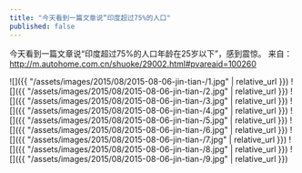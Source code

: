 ```yaml
---
title: "今天看到一篇文章说“印度超过75%的人口"
published: false
---
```

今天看到一篇文章说“印度超过75%的人口年龄在25岁以下”，感到震惊。
来自：http://m.autohome.com.cn/shuoke/29002.html#pvareaid=100260



![]({{ "/assets/images/2015/08/2015-08-06-jin-tian-/1.jpg" | relative_url }})
![]({{ "/assets/images/2015/08/2015-08-06-jin-tian-/2.jpg" | relative_url }})
![]({{ "/assets/images/2015/08/2015-08-06-jin-tian-/3.jpg" | relative_url }})
![]({{ "/assets/images/2015/08/2015-08-06-jin-tian-/4.jpg" | relative_url }})
![]({{ "/assets/images/2015/08/2015-08-06-jin-tian-/5.jpg" | relative_url }})
![]({{ "/assets/images/2015/08/2015-08-06-jin-tian-/6.jpg" | relative_url }})
![]({{ "/assets/images/2015/08/2015-08-06-jin-tian-/7.jpg" | relative_url }})
![]({{ "/assets/images/2015/08/2015-08-06-jin-tian-/8.jpg" | relative_url }})
![]({{ "/assets/images/2015/08/2015-08-06-jin-tian-/9.jpg" | relative_url }})
